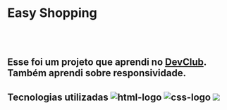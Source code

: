 <h1>Easy Shopping</h1>
<br>
<br>
<h2>Esse foi um projeto que aprendi no <a href="https://rodolfomori.com.br/devclub">DevClub</a>. Também aprendi sobre responsividade.</h2>

<h2>Tecnologias utilizadas <img src="https://img.shields.io/badge/HTML5-E34F26?style=for-the-badge&logo=html5&logoColor=white" alt="html-logo"/> <img src="https://img.shields.io/badge/CSS3-1572B6?style=for-the-badge&logo=css3&logoColor=white" alt="css-logo"</h2>

<img src="https://raw.githubusercontent.com/MayaraMoreira/projeto-easy-shopping/f216b3e80de744ed63f88794fd79aef44fbbbf01/EASY-SHOPPING/png_20230703_220740_0000.png" />
